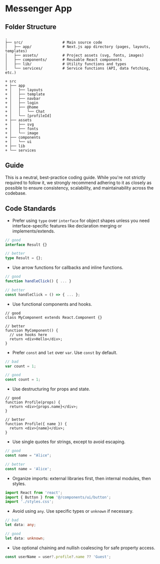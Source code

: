 # Messenger App

## Folder Structure

```
.
├── src/                  # Main source code
│   ├── app/              # Next.js app directory (pages, layouts, templates)
│   ├── assets/           # Project assets (svg, fonts, images)
│   ├── components/       # Reusable React components
│   ├── lib/              # Utility functions and types
│   └── services/         # Service functions (API, data fetching, etc.)
```

```
+ src
+ ├── app
+ │   ├── layouts
+ │   ├── template
+ │   ├── navbar
+ │   ├── login
+ │   ├── @home
+ │   │   └── Chat
+ │   └── [profileId]
+ ├── assets
+ │   ├── svg
+ │   ├── fonts
+ │   └── image
+ ├── components
+ │   └── ui
+ ├── lib
+ └── services
```

## Guide

This is a neutral, best-practice coding guide. While you're not strictly required to follow it, we strongly recommend adhering to it as closely as possible to ensure consistency, scalability, and maintainability across the codebase.

## Code Standards

- Prefer using `type` over `interface` for object shapes unless you need interface-specific features like declaration merging or implements/extends.

```ts
// good
interface Result {}

// better
type Result = {};
```

- Use arrow functions for callbacks and inline functions.

```ts
// good
function handleClick() { ... }

// better
const handleClick = () => { ... };
```

- Use functional components and hooks.

```tsx
// good
class MyComponent extends React.Component {}

// better
function MyComponent() {
  // use hooks here
  return <div>Hello</div>;
}
```
- Prefer `const` and `let` over `var`. Use `const` by default.

```ts
// bad
var count = 1;

// good
const count = 1;
```

- Use destructuring for props and state.

```tsx
// good
function Profile(props) {
  return <div>{props.name}</div>;
}

// better
function Profile({ name }) {
  return <div>{name}</div>;
}
```

- Use single quotes for strings, except to avoid escaping.

```ts
// good
const name = "Alice";

// better
const name = 'Alice';
```

- Organize imports: external libraries first, then internal modules, then styles.

```ts
import React from 'react';
import { Button } from '@/components/ui/button';
import './styles.css';
```

- Avoid using `any`. Use specific types or `unknown` if necessary.

```ts
// bad
let data: any;

// good
let data: unknown;
```

- Use optional chaining and nullish coalescing for safe property access.

```ts
const userName = user?.profile?.name ?? 'Guest';
```

